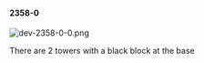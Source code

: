 #### 2358-0
![dev-2358-0-0.png](https://github.com/lil-lab/nlvr/raw/master/nlvr/dev/images/4/dev-2358-0-0.png "dev-2358-0-0.png")

There are 2 towers with a black block at the base